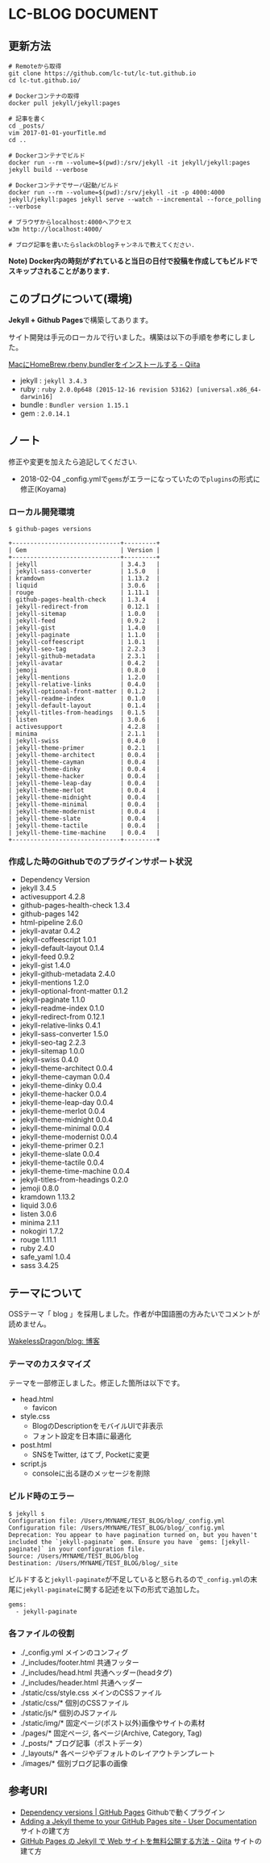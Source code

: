 # LC-BLOG DOCUMENT

## 更新方法

	# Remoteから取得
	git clone https://github.com/lc-tut/lc-tut.github.io
	cd lc-tut.github.io/
	
	# Dockerコンテナの取得
	docker pull jekyll/jekyll:pages
	
	# 記事を書く
	cd _posts/
	vim 2017-01-01-yourTitle.md
	cd ..
	
	# Dockerコンテナでビルド
	docker run --rm --volume=$(pwd):/srv/jekyll -it jekyll/jekyll:pages jekyll build --verbose
	
	# Dockerコンテナでサーバ起動/ビルド
	docker run --rm --volume=$(pwd):/srv/jekyll -it -p 4000:4000 jekyll/jekyll:pages jekyll serve --watch --incremental --force_polling --verbose
	
	# ブラウザからlocalhost:4000へアクセス
	w3m http://localhost:4000/

	# ブログ記事を書いたらslackのblogチャンネルで教えてください.

**Note) Docker内の時刻がずれていると当日の日付で投稿を作成してもビルドでスキップされることがあります.**

## このブログについて(環境)

**Jekyll + Github Pages**で構築してあります。

サイト開発は手元のローカルで行いました。構築は以下の手順を参考にしました。

[MacにHomeBrew,rbenv,bundlerをインストールする - Qiita](http://qiita.com/shinkuFencer/items/3679cfd966f6a61ccd1b)

- jekyll : `jekyll 3.4.3`
- ruby : `ruby 2.0.0p648 (2015-12-16 revision 53162) [universal.x86_64-darwin16]`
- bundle : `Bundler version 1.15.1`
- gem : `2.0.14.1`

## ノート

修正や変更を加えたら追記してください.

- 2018-02-04 _config.ymlで`gems`がエラーになっていたので`plugins`の形式に修正(Koyama)

### ローカル開発環境

`$ github-pages versions`

    +------------------------------+---------+
    | Gem                          | Version |
    +------------------------------+---------+
    | jekyll                       | 3.4.3   |
    | jekyll-sass-converter        | 1.5.0   |
    | kramdown                     | 1.13.2  |
    | liquid                       | 3.0.6   |
    | rouge                        | 1.11.1  |
    | github-pages-health-check    | 1.3.4   |
    | jekyll-redirect-from         | 0.12.1  |
    | jekyll-sitemap               | 1.0.0   |
    | jekyll-feed                  | 0.9.2   |
    | jekyll-gist                  | 1.4.0   |
    | jekyll-paginate              | 1.1.0   |
    | jekyll-coffeescript          | 1.0.1   |
    | jekyll-seo-tag               | 2.2.3   |
    | jekyll-github-metadata       | 2.3.1   |
    | jekyll-avatar                | 0.4.2   |
    | jemoji                       | 0.8.0   |
    | jekyll-mentions              | 1.2.0   |
    | jekyll-relative-links        | 0.4.0   |
    | jekyll-optional-front-matter | 0.1.2   |
    | jekyll-readme-index          | 0.1.0   |
    | jekyll-default-layout        | 0.1.4   |
    | jekyll-titles-from-headings  | 0.1.5   |
    | listen                       | 3.0.6   |
    | activesupport                | 4.2.8   |
    | minima                       | 2.1.1   |
    | jekyll-swiss                 | 0.4.0   |
    | jekyll-theme-primer          | 0.2.1   |
    | jekyll-theme-architect       | 0.0.4   |
    | jekyll-theme-cayman          | 0.0.4   |
    | jekyll-theme-dinky           | 0.0.4   |
    | jekyll-theme-hacker          | 0.0.4   |
    | jekyll-theme-leap-day        | 0.0.4   |
    | jekyll-theme-merlot          | 0.0.4   |
    | jekyll-theme-midnight        | 0.0.4   |
    | jekyll-theme-minimal         | 0.0.4   |
    | jekyll-theme-modernist       | 0.0.4   |
    | jekyll-theme-slate           | 0.0.4   |
    | jekyll-theme-tactile         | 0.0.4   |
    | jekyll-theme-time-machine    | 0.0.4   |
    +------------------------------+---------+

### 作成した時のGithubでのプラグインサポート状況

- Dependency  Version
- jekyll  3.4.5
- activesupport  4.2.8
- github-pages-health-check  1.3.4
- github-pages  142
- html-pipeline  2.6.0
- jekyll-avatar  0.4.2
- jekyll-coffeescript  1.0.1
- jekyll-default-layout  0.1.4
- jekyll-feed  0.9.2
- jekyll-gist  1.4.0
- jekyll-github-metadata  2.4.0
- jekyll-mentions  1.2.0
- jekyll-optional-front-matter  0.1.2
- jekyll-paginate  1.1.0
- jekyll-readme-index  0.1.0
- jekyll-redirect-from  0.12.1
- jekyll-relative-links  0.4.1
- jekyll-sass-converter  1.5.0
- jekyll-seo-tag  2.2.3
- jekyll-sitemap  1.0.0
- jekyll-swiss  0.4.0
- jekyll-theme-architect  0.0.4
- jekyll-theme-cayman  0.0.4
- jekyll-theme-dinky  0.0.4
- jekyll-theme-hacker  0.0.4
- jekyll-theme-leap-day  0.0.4
- jekyll-theme-merlot  0.0.4
- jekyll-theme-midnight  0.0.4
- jekyll-theme-minimal  0.0.4
- jekyll-theme-modernist  0.0.4
- jekyll-theme-primer  0.2.1
- jekyll-theme-slate  0.0.4
- jekyll-theme-tactile  0.0.4
- jekyll-theme-time-machine  0.0.4
- jekyll-titles-from-headings  0.2.0
- jemoji  0.8.0
- kramdown  1.13.2
- liquid  3.0.6
- listen  3.0.6
- minima  2.1.1
- nokogiri  1.7.2
- rouge  1.11.1
- ruby  2.4.0
- safe_yaml  1.0.4
- sass  3.4.25

## テーマについて

OSSテーマ「 blog 」を採用しました。作者が中国語圏の方みたいでコメントが読めません。

[WakelessDragon/blog: 博客](https://github.com/WakelessDragon/blog)

### テーマのカスタマイズ

テーマを一部修正しました。修正した箇所は以下です。

- head.html
	- favicon
- style.css
	- BlogのDescriptionをモバイルUIで非表示
	- フォント設定を日本語に最適化
- post.html
	- SNSをTwitter, はてブ, Pocketに変更
-  script.js
	- consoleに出る謎のメッセージを削除

### ビルド時のエラー

    $ jekyll s
    Configuration file: /Users/MYNAME/TEST_BLOG/blog/_config.yml
    Configuration file: /Users/MYNAME/TEST_BLOG/blog/_config.yml
    Deprecation: You appear to have pagination turned on, but you haven't included the `jekyll-paginate` gem. Ensure you have `gems: [jekyll-paginate]` in your configuration file.
    Source: /Users/MYNAME/TEST_BLOG/blog
    Destination: /Users/MYNAME/TEST_BLOG/blog/_site

ビルドすると`jekyll-paginate`が不足していると怒られるので`_config.yml`の末尾に`jekyll-paginate`に関する記述を以下の形式で追加した。

    gems: 
      - jekyll-paginate

### 各ファイルの役割

- ./_config.yml メインのコンフィグ
- ./_includes/footer.html 共通フッター
- ./_includes/head.html 共通ヘッダー(headタグ)
- ./_includes/header.html 共通ヘッダー
- ./static/css/style.css メインのCSSファイル
- ./static/css/* 個別のCSSファイル
- ./static/js/* 個別のJSファイル
- ./static/img/* 固定ページ(ポスト以外)画像やサイトの素材
- ./pages/* 固定ページ, 各ページ(Archive, Category, Tag)
- ./_posts/* ブログ記事（ポストデータ）
- ./_layouts/* 各ページやデフォルトのレイアウトテンプレート
- ./images/* 個別ブログ記事の画像

## 参考URI

- [Dependency versions | GitHub Pages](https://pages.github.com/versions/) Githubで動くプラグイン
- [Adding a Jekyll theme to your GitHub Pages site - User Documentation](https://help.github.com/articles/adding-a-jekyll-theme-to-your-github-pages-site/) サイトの建て方
- [GitHub Pages の Jekyll で Web サイトを無料公開する方法 - Qiita](http://qiita.com/takuya0301/items/374b2ab5be407b138ef9) サイトの建て方

